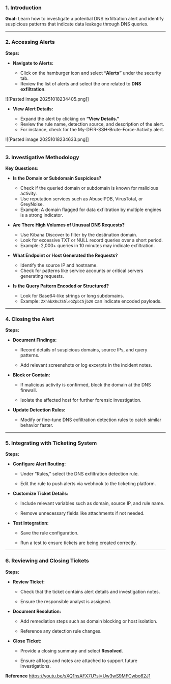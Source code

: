 ### 1. Introduction

**Goal:** Learn how to investigate a potential DNS exfiltration alert and identify suspicious patterns that indicate data leakage through DNS queries.

---

### 2. Accessing Alerts

**Steps:**

- **Navigate to Alerts:**
    
    - Click on the hamburger icon and select **“Alerts”** under the security tab.
    - Review the list of alerts and select the one related to **DNS exfiltration**.

![[Pasted image 20251018234405.png]]
- **View Alert Details:**
    
    - Expand the alert by clicking on **“View Details.”**
    - Review the rule name, detection source, and description of the alert.
    - For instance, check for the My-DFIR-SSH-Brute-Force-Activity alert.

![[Pasted image 20251018234633.png]]

---

### 3. Investigative Methodology

**Key Questions:**

- **Is the Domain or Subdomain Suspicious?**
    
    - Check if the queried domain or subdomain is known for malicious activity.
    - Use reputation services such as AbuseIPDB, VirusTotal, or GreyNoise.
    - Example: A domain flagged for data exfiltration by multiple engines is a strong indicator.
    
- **Are There High Volumes of Unusual DNS Requests?**
    
    - Use Kibana Discover to filter by the destination domain.
    - Look for excessive TXT or NULL record queries over a short period.
    - Example: 2,000+ queries in 10 minutes may indicate exfiltration.

- **What Endpoint or Host Generated the Requests?**
    
    - Identify the source IP and hostname.
    - Check for patterns like service accounts or critical servers generating requests.

- **Is the Query Pattern Encoded or Structured?**
    
    - Look for Base64-like strings or long subdomains.
    - Example: `ZXhhbXBsZS5leGZpbC5jb20` can indicate encoded payloads.

---

### 4. Closing the Alert

**Steps:**

- **Document Findings:**
    
    - Record details of suspicious domains, source IPs, and query patterns.
        
    - Add relevant screenshots or log excerpts in the incident notes.
        
- **Block or Contain:**
    
    - If malicious activity is confirmed, block the domain at the DNS firewall.
        
    - Isolate the affected host for further forensic investigation.
        
- **Update Detection Rules:**
    
    - Modify or fine-tune DNS exfiltration detection rules to catch similar behavior faster.
        

---

### 5. Integrating with Ticketing System

**Steps:**

- **Configure Alert Routing:**
    
    - Under “Rules,” select the DNS exfiltration detection rule.
        
    - Edit the rule to push alerts via webhook to the ticketing platform.
        
- **Customize Ticket Details:**
    
    - Include relevant variables such as domain, source IP, and rule name.
        
    - Remove unnecessary fields like attachments if not needed.
        
- **Test Integration:**
    
    - Save the rule configuration.
        
    - Run a test to ensure tickets are being created correctly.
        

---

### 6. Reviewing and Closing Tickets

**Steps:**

- **Review Ticket:**
    
    - Check that the ticket contains alert details and investigation notes.
        
    - Ensure the responsible analyst is assigned.
        
- **Document Resolution:**
    
    - Add remediation steps such as domain blocking or host isolation.
        
    - Reference any detection rule changes.
        
- **Close Ticket:**
    
    - Provide a closing summary and select **Resolved**.
        
    - Ensure all logs and notes are attached to support future investigations.

**Reference**
https://youtu.be/sXQ1hsAFX7U?si=Uw3wS9MFCwbo62J1